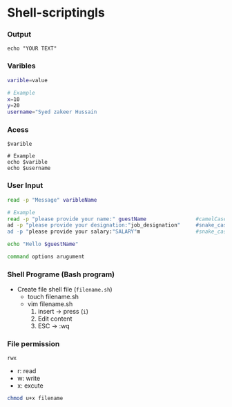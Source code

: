 # Shell-scriptingls 

### Output
```
echo "YOUR TEXT"
```

### Varibles
```bash
varible=value

# Example
x=10
y=20
username="Syed zakeer Hussain
```

### Acess
```
$varible

# Example
echo $varible
echo $username
```

### User Input 
```bash
read -p "Message" varibleName

# Example
read -p "please provide your name:" guestName                #camelCase
ad -p "please provide your designation:"job_designation"     #snake_case
ad -p "please provide your salary:"SALARY"m                  #snake_case

echo "Hello $guestName"

command options arugument
```

### Shell Programe (Bash program)
- Create file shell file (`filename.sh`)
  - touch filename.sh
  - vim filename.sh
     1. insert -> press (`i`)
     2. Edit content
     3. ESC -> :wq


### File permission
`rwx`
- r: read
- w: write
- x: excute

```bash
chmod u+x filename
```
